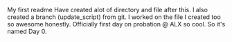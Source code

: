 My first readme
Have created alot of directory and file after this.
I also created a branch (update_script) from git.
I worked on the file I created too so awesome honestly.
Officially first day on probation @ ALX so cool. So it's named Day 0.
